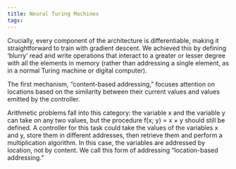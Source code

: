 ```yaml
---
title: Neural Turing Machines
tags: 
---
```


Crucially, every component of the architecture is differentiable, making it straightforward to train with gradient descent. We achieved this by defining ‘blurry’ read and write operations that interact to a greater or lesser degree with all the elements in memory (rather than addressing a single element, as in a normal Turing machine or digital computer). 

The first mechanism, “content-based addressing,” focuses attention on locations based on the similarity between their current values and values emitted by the controller.

Arithmetic problems fall into this category: the variable x and the variable y can take on any two values, but the procedure f(x; y) = x × y should still be defined. A controller for this task could take the values of the variables x and y, store them in different addresses, then retrieve them and perform a multiplication algorithm. In this case, the variables are addressed by location, not by content. We call this form of addressing “location-based addressing.”